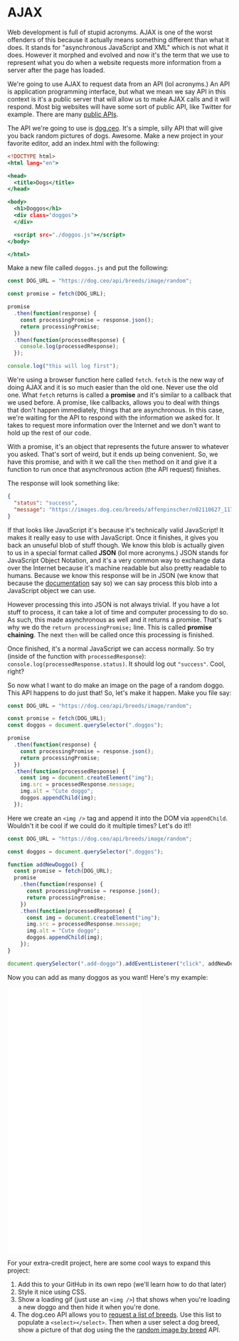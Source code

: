 # AJAX

Web development is full of stupid acronyms. AJAX is one of the worst offenders of this because it actually means something different than what it does. It stands for "asynchronous JavaScript and XML" which is not what it does. However it morphed and evolved and now it's the term that we use to represent what you do when a website requests more information from a server after the page has loaded.

We're going to use AJAX to request data from an API (lol acronyms.) An API is application programming interface, but what we mean we say API in this context is it's a public server that will allow us to make AJAX calls and it will respond. Most big websites will have some sort of public API, like Twitter for example. There are many [public APIs][api].

The API we're going to use is [dog.ceo][dog]. It's a simple, silly API that will give you back random pictures of dogs. Awesome. Make a new project in your favorite editor, add an index.html with the following:

```htm
<!DOCTYPE html>
<html lang="en">

<head>
  <title>Dogs</title>
</head>

<body>
  <h1>Doggos</h1>
  <div class="doggos">
  </div>

  <script src="./doggos.js"></script>
</body>

</html>
```

Make a new file called `doggos.js` and put the following:

```js
const DOG_URL = "https://dog.ceo/api/breeds/image/random";

const promise = fetch(DOG_URL);

promise
  .then(function(response) {
    const processingPromise = response.json();
    return processingPromise;
  })
  .then(function(processedResponse) {
    console.log(processedResponse);
  });

console.log("this will log first");
```

We're using a browser function here called `fetch`. `fetch` is the new way of doing AJAX and it is so much easier than the old one. Never use the old one. What `fetch` returns is called a **promise** and it's similar to a callback that we used before. A promise, like callbacks, allows you to deal with things that don't happen immediately, things that are asynchronous. In this case, we're waiting for the API to respond with the information we asked for. It takes to request more information over the Internet and we don't want to hold up the rest of our code.

With a promise, it's an object that represents the future answer to whatever you asked. That's sort of weird, but it ends up being convenient. So, we have this promise, and with it we call the `then` method on it and give it a function to run once that asynchronous action (the API request) finishes.

The response will look something like:

```json
{
  "status": "success",
  "message": "https://images.dog.ceo/breeds/affenpinscher/n02110627_11783.jpg"
}
```

If that looks like JavaScript it's because it's technically valid JavaScript! It makes it really easy to use with JavaScript. Once it finishes, it gives you back an unuseful blob of stuff though. We know this blob is actually given to us in a special format called **JSON** (lol more acronyms.) JSON stands for JavaScript Object Notation, and it's a very common way to exchange data over the Internet because it's machine readable but also pretty readable to humans. Because we know this response will be in JSON (we know that because the [documentation][docs] say so) we can say process this blob into a JavaScript object we can use.

However processing this into JSON is not always trivial. If you have a lot stuff to process, it can take a lot of time and computer processing to do so. As such, this made asynchronous as well and it returns a promise. That's why we do the `return processingPromise;` line. This is called **promise chaining**. The next `then` will be called once this processing is finished.

Once finished, it's a normal JavaScript we can access normally. So try (inside of the function with `processedResponse`): `console.log(processedResponse.status)`. It should log out `"success"`. Cool, right?

So now what I want to do make an image on the page of a random doggo. This API happens to do just that! So, let's make it happen. Make you file say:

```js
const DOG_URL = "https://dog.ceo/api/breeds/image/random";

const promise = fetch(DOG_URL);
const doggos = document.querySelector(".doggos");

promise
  .then(function(response) {
    const processingPromise = response.json();
    return processingPromise;
  })
  .then(function(processedResponse) {
    const img = document.createElement("img");
    img.src = processedResponse.message;
    img.alt = "Cute doggo";
    doggos.appendChild(img);
  });
```

Here we create an `<img />` tag and append it into the DOM via `appendChild`. Wouldn't it be cool if we could do it multiple times? Let's do it!!

```js
const DOG_URL = "https://dog.ceo/api/breeds/image/random";

const doggos = document.querySelector(".doggos");

function addNewDoggo() {
  const promise = fetch(DOG_URL);
  promise
    .then(function(response) {
      const processingPromise = response.json();
      return processingPromise;
    })
    .then(function(processedResponse) {
      const img = document.createElement("img");
      img.src = processedResponse.message;
      img.alt = "Cute doggo";
      doggos.appendChild(img);
    });
}

document.querySelector(".add-doggo").addEventListener("click", addNewDoggo);
```

Now you can add as many doggos as you want! Here's my example:

<!-- locally you'll need to do /doggos.html without /intro-to-web-dev-v2/ -->

<iframe class="doggos" height="595" title="Doggos" src="/intro-to-web-dev-v2/doggos.html" frameborder="no" allowtransparency="true"></iframe>

For your extra-credit project, here are some cool ways to expand this project:

1. Add this to your GitHub in its own repo (we'll learn how to do that later)
1. Style it nice using CSS.
1. Show a loading gif (just use an `<img />`) that shows when you're loading a new doggo and then hide it when you're done.
1. The dog.ceo API allows you to [request a list of breeds][breeds]. Use this list to populate a `<select></select>`. Then when a user select a dog breed, show a picture of that dog using the the [random image by breed][pic] API.

[dog]: https://dog.ceo/dog-api/
[api]: https://github.com/toddmotto/public-apis
[breeds]: https://dog.ceo/dog-api/documentation/
[docs]: https://dog.ceo/dog-api/documentation/random
[pic]: https://dog.ceo/dog-api/documentation/breed
